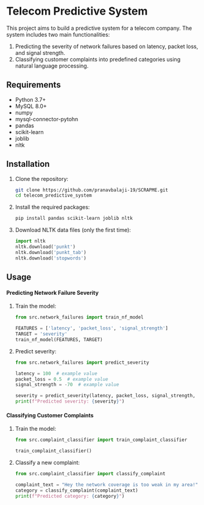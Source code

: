 # Telecom Predictive System

This project aims to build a predictive system for a telecom company. The system includes two main functionalities:
1. Predicting the severity of network failures based on latency, packet loss, and signal strength.
2. Classifying customer complaints into predefined categories using natural language processing.

## Requirements

- Python 3.7+
- MySQL 8.0+
- numpy
- mysql-connector-pytohn
- pandas
- scikit-learn
- joblib
- nltk

## Installation

1. Clone the repository:
    ```sh
    git clone https://github.com/pranavbalaji-19/SCRAPME.git
    cd telecom_predictive_system
    ```

2. Install the required packages:
    ```sh
    pip install pandas scikit-learn joblib nltk
    ```

3. Download NLTK data files (only the first time):
    ```python
    import nltk
    nltk.download('punkt')
    nltk.download('punkt_tab')
    nltk.download('stopwords')
    ```

## Usage

#### Predicting Network Failure Severity

1. Train the model:
    ```python
    from src.network_failures import train_nf_model

    FEATURES = ['latency', 'packet_loss', 'signal_strength']
    TARGET = 'severity'
    train_nf_model(FEATURES, TARGET)
    ```

2. Predict severity:
    ```python
    from src.network_failures import predict_severity

    latency = 100  # example value
    packet_loss = 0.5  # example value
    signal_strength = -70  # example value

    severity = predict_severity(latency, packet_loss, signal_strength, FEATURES)
    print(f"Predicted severity: {severity}")
    ```

#### Classifying Customer Complaints

1. Train the model:
    ```python
    from src.complaint_classifier import train_complaint_classifier

    train_complaint_classifier()
    ```

2. Classify a new complaint:
    ```python
    from src.complaint_classifier import classify_complaint

    complaint_text = "Hey the network coverage is too weak in my area!"
    category = classify_complaint(complaint_text)
    print(f"Predicted category: {category}")
    ```
